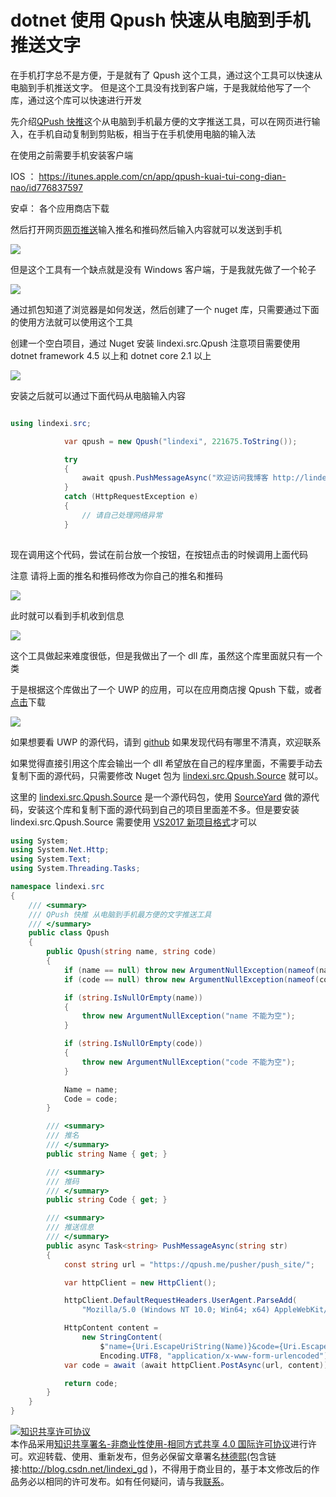 
# dotnet 使用 Qpush 快速从电脑到手机推送文字

在手机打字总不是方便，于是就有了 Qpush 这个工具，通过这个工具可以快速从电脑到手机推送文字。
但是这个工具没有找到客户端，于是我就给他写了一个库，通过这个库可以快速进行开发

<!--more-->


<!-- 标签：csharp,wpf,dotnetcore,uwp,源代码 -->

先介绍[QPush 快推](https://qpush.me/zh_cn/ )这个从电脑到手机最方便的文字推送工具，可以在网页进行输入，在手机自动复制到剪贴板，相当于在手机使用电脑的输入法

在使用之前需要手机安装客户端

IOS ： https://itunes.apple.com/cn/app/qpush-kuai-tui-cong-dian-nao/id776837597

安卓： 各个应用商店下载

然后打开网页[网页推送](https://qpush.me/zh_cn/push/ )输入推名和推码然后输入内容就可以发送到手机

<!-- ![](image/dotnet 使用 Qpush 快速从电脑到手机推送文字/dotnet 使用 Qpush 快速从电脑到手机推送文字0.png) -->

![](http://image.acmx.xyz/lindexi%2F201911491643124)

但是这个工具有一个缺点就是没有 Windows 客户端，于是我就先做了一个轮子

[![](https://img.shields.io/nuget/v/lindexi.src.Qpush.svg)](https://www.nuget.org/packages/lindexi.src.Qpush/)

通过抓包知道了浏览器是如何发送，然后创建了一个 nuget 库，只需要通过下面的使用方法就可以使用这个工具

创建一个空白项目，通过 Nuget 安装 lindexi.src.Qpush 注意项目需要使用 dotnet framework 4.5 以上和 dotnet core 2.1 以上

<!-- ![](image/dotnet 使用 Qpush 快速从电脑到手机推送文字/dotnet 使用 Qpush 快速从电脑到手机推送文字1.png) -->

![](http://image.acmx.xyz/lindexi%2F201911492418362)

安装之后就可以通过下面代码从电脑输入内容

```csharp

using lindexi.src;

            var qpush = new Qpush("lindexi", 221675.ToString());

            try
            {
                await qpush.PushMessageAsync("欢迎访问我博客 http://lindexi.gitee.io 里面有大量 UWP WPF 博客");
            }
            catch (HttpRequestException e)
            {
                // 请自己处理网络异常
            }
        
```

现在调用这个代码，尝试在前台放一个按钮，在按钮点击的时候调用上面代码

注意 请将上面的推名和推码修改为你自己的推名和推码

<!-- ![](image/dotnet 使用 Qpush 快速从电脑到手机推送文字/dotnet 使用 Qpush 快速从电脑到手机推送文字2.png) -->

![](http://image.acmx.xyz/lindexi%2F20191149398892)

此时就可以看到手机收到信息

<!-- ![](image/dotnet 使用 Qpush 快速从电脑到手机推送文字/dotnet 使用 Qpush 快速从电脑到手机推送文字3.png) -->

![](http://image.acmx.xyz/lindexi%2F20191149401883)

这个工具做起来难度很低，但是我做出了一个 dll 库，虽然这个库里面就只有一个类

于是根据这个库做出了一个 UWP 的应用，可以在应用商店搜 Qpush 下载，或者[点击](https://www.microsoft.com/store/productId/9MTV8FSB7HX9)下载

<!-- ![](image/dotnet 使用 Qpush 快速从电脑到手机推送文字/dotnet 使用 Qpush 快速从电脑到手机推送文字4.png) -->

![](http://image.acmx.xyz/lindexi%2F201912916184731)

如果想要看 UWP 的源代码，请到 [github](https://github.com/lindexi/UWP/tree/fc9a10c6db9ec3f4f9396134ff4e4246c6cccab9/uwp/src/CipuPursur) 如果发现代码有哪里不清真，欢迎联系

如果觉得直接引用这个库会输出一个 dll 希望放在自己的程序里面，不需要手动去复制下面的源代码，只需要修改 Nuget 包为 [lindexi.src.Qpush.Source](https://www.nuget.org/packages/lindexi.src.Qpush.Source ) 就可以。

这里的 [lindexi.src.Qpush.Source](https://www.nuget.org/packages/lindexi.src.Qpush.Source ) 是一个源代码包，使用 [SourceYard](https://github.com/dotnet-campus/SourceYard ) 做的源代码，安装这个库和复制下面的源代码到自己的项目里面差不多。但是要安装 lindexi.src.Qpush.Source 需要使用 [VS2017 新项目格式](https://lindexi.gitee.io/post/%E4%BB%8E%E4%BB%A5%E5%89%8D%E7%9A%84%E9%A1%B9%E7%9B%AE%E6%A0%BC%E5%BC%8F%E8%BF%81%E7%A7%BB%E5%88%B0-VS2017-%E6%96%B0%E9%A1%B9%E7%9B%AE%E6%A0%BC%E5%BC%8F.html )才可以

```csharp
using System;
using System.Net.Http;
using System.Text;
using System.Threading.Tasks;

namespace lindexi.src
{
    /// <summary>
    /// QPush 快推 从电脑到手机最方便的文字推送工具
    /// </summary>
    public class Qpush
    {
        public Qpush(string name, string code)
        {
            if (name == null) throw new ArgumentNullException(nameof(name));
            if (code == null) throw new ArgumentNullException(nameof(code));

            if (string.IsNullOrEmpty(name))
            {
                throw new ArgumentNullException("name 不能为空");
            }

            if (string.IsNullOrEmpty(code))
            {
                throw new ArgumentNullException("code 不能为空");
            }

            Name = name;
            Code = code;
        }

        /// <summary>
        /// 推名
        /// </summary>
        public string Name { get; }

        /// <summary>
        /// 推码
        /// </summary>
        public string Code { get; }

        /// <summary>
        /// 推送信息
        /// </summary>
        public async Task<string> PushMessageAsync(string str)
        {
            const string url = "https://qpush.me/pusher/push_site/";

            var httpClient = new HttpClient();

            httpClient.DefaultRequestHeaders.UserAgent.ParseAdd(
                "Mozilla/5.0 (Windows NT 10.0; Win64; x64) AppleWebKit/537.36 (KHTML, like Gecko) Chrome/71.0.3578.98 Safari/537.36");

            HttpContent content =
                new StringContent(
                    $"name={Uri.EscapeUriString(Name)}&code={Uri.EscapeUriString(Code)}&sig=&cache=false&msg%5Btext%5D={Uri.EscapeUriString(str)}",
                    Encoding.UTF8, "application/x-www-form-urlencoded");
            var code = await (await httpClient.PostAsync(url, content)).Content.ReadAsStringAsync();

            return code;
        }
    }
}
```





<a rel="license" href="http://creativecommons.org/licenses/by-nc-sa/4.0/"><img alt="知识共享许可协议" style="border-width:0" src="https://licensebuttons.net/l/by-nc-sa/4.0/88x31.png" /></a><br />本作品采用<a rel="license" href="http://creativecommons.org/licenses/by-nc-sa/4.0/">知识共享署名-非商业性使用-相同方式共享 4.0 国际许可协议</a>进行许可。欢迎转载、使用、重新发布，但务必保留文章署名[林德熙](http://blog.csdn.net/lindexi_gd)(包含链接:http://blog.csdn.net/lindexi_gd )，不得用于商业目的，基于本文修改后的作品务必以相同的许可发布。如有任何疑问，请与我[联系](mailto:lindexi_gd@163.com)。